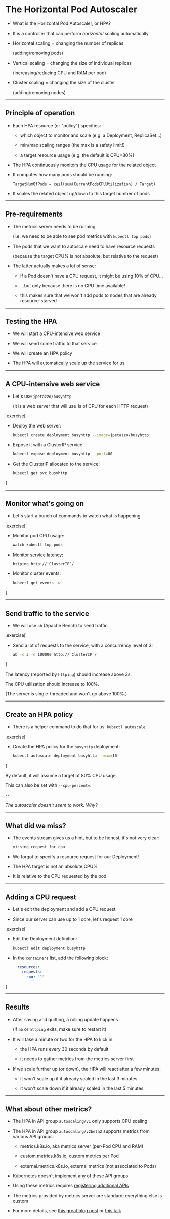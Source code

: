 # The Horizontal Pod Autoscaler

- What is the Horizontal Pod Autoscaler, or HPA?

- It is a controller that can perform *horizontal* scaling automatically

- Horizontal scaling = changing the number of replicas

  (adding/removing pods)

- Vertical scaling = changing the size of individual replicas

  (increasing/reducing CPU and RAM per pod)

- Cluster scaling = changing the size of the cluster

  (adding/removing nodes)

---

## Principle of operation

- Each HPA resource (or "policy") specifies:

  - which object to monitor and scale (e.g. a Deployment, ReplicaSet...)

  - min/max scaling ranges (the max is a safety limit!)

  - a target resource usage (e.g. the default is CPU=80%)

- The HPA continuously monitors the CPU usage for the related object

- It computes how many pods should be running:

  `TargetNumOfPods = ceil(sum(CurrentPodsCPUUtilization) / Target)`

- It scales the related object up/down to this target number of pods

---

## Pre-requirements

- The metrics server needs to be running

  (i.e. we need to be able to see pod metrics with `kubectl top pods`)

- The pods that we want to autoscale need to have resource requests

  (because the target CPU% is not absolute, but relative to the request)

- The latter actually makes a lot of sense:

  - if a Pod doesn't have a CPU request, it might be using 10% of CPU...

  - ...but only because there is no CPU time available!

  - this makes sure that we won't add pods to nodes that are already resource-starved

---

## Testing the HPA

- We will start a CPU-intensive web service

- We will send some traffic to that service

- We will create an HPA policy

- The HPA will automatically scale up the service for us

---

## A CPU-intensive web service

- Let's use `jpetazzo/busyhttp`

  (it is a web server that will use 1s of CPU for each HTTP request)

.exercise[

- Deploy the web server:
  ```bash
  kubectl create deployment busyhttp --image=jpetazzo/busyhttp
  ```

- Expose it with a ClusterIP service:
  ```bash
  kubectl expose deployment busyhttp --port=80
  ```

- Get the ClusterIP allocated to the service:
  ```bash
  kubectl get svc busyhttp
  ```

]

---

## Monitor what's going on

- Let's start a bunch of commands to watch what is happening

.exercise[

- Monitor pod CPU usage:
  ```bash
  watch kubectl top pods
  ```

- Monitor service latency:
  ```bash
  httping http://`ClusterIP`/
  ```

- Monitor cluster events:
  ```bash
  kubectl get events -w
  ```

]

---

## Send traffic to the service

- We will use `ab` (Apache Bench) to send traffic

.exercise[

- Send a lot of requests to the service, with a concurrency level of 3:
  ```bash
  ab -c 3 -n 100000 http://`ClusterIP`/
  ```

]

The latency (reported by `httping`) should increase above 3s.

The CPU utilization should increase to 100%.

(The server is single-threaded and won't go above 100%.)

---

## Create an HPA policy

- There is a helper command to do that for us: `kubectl autoscale`

.exercise[

- Create the HPA policy for the `busyhttp` deployment:
  ```bash
  kubectl autoscale deployment busyhttp --max=10
  ```

]

By default, it will assume a target of 80% CPU usage.

This can also be set with `--cpu-percent=`.

--

*The autoscaler doesn't seem to work. Why?*

---

## What did we miss?

- The events stream gives us a hint, but to be honest, it's not very clear:

  `missing request for cpu`

- We forgot to specify a resource request for our Deployment!

- The HPA target is not an absolute CPU%

- It is relative to the CPU requested by the pod

---

## Adding a CPU request

- Let's edit the deployment and add a CPU request

- Since our server can use up to 1 core, let's request 1 core

.exercise[

- Edit the Deployment definition:
  ```bash
  kubectl edit deployment busyhttp
  ```

- In the `containers` list, add the following block:
  ```yaml
    resources:
      requests:
        cpu: "1"
  ```

]

---

## Results

- After saving and quitting, a rolling update happens

  (if `ab` or `httping` exits, make sure to restart it)

- It will take a minute or two for the HPA to kick in:

  - the HPA runs every 30 seconds by default

  - it needs to gather metrics from the metrics server first

- If we scale further up (or down), the HPA will react after a few minutes:

  - it won't scale up if it already scaled in the last 3 minutes

  - it won't scale down if it already scaled in the last 5 minutes

---

## What about other metrics?

- The HPA in API group `autoscaling/v1` only supports CPU scaling

- The HPA in API group `autoscaling/v2beta2` supports metrics from various API groups:

  - metrics.k8s.io, aka metrics server (per-Pod CPU and RAM)

  - custom.metrics.k8s.io, custom metrics per Pod

  - external.metrics.k8s.io, external metrics (not associated to Pods)

- Kubernetes doesn't implement any of these API groups

- Using these metrics requires [registering additional APIs](https://kubernetes.io/docs/tasks/run-application/horizontal-pod-autoscale/#support-for-metrics-apis)

- The metrics provided by metrics server are standard; everything else is custom

- For more details, see [this great blog post](https://medium.com/uptime-99/kubernetes-hpa-autoscaling-with-custom-and-external-metrics-da7f41ff7846) or [this talk](https://www.youtube.com/watch?v=gSiGFH4ZnS8)
